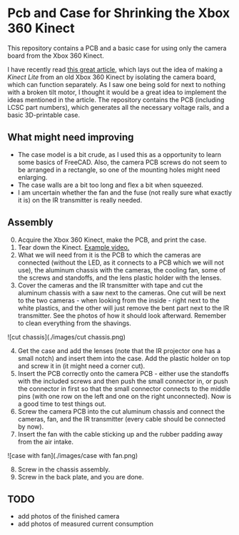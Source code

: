 # Pcb and Case for Shrinking the Xbox 360 Kinect
This repository contains a PCB and a basic case for using only the camera board from the Xbox 360 Kinect.

I have recently read [this great article](https://medium.com/robotics-weekends/how-to-turn-old-kinect-into-a-compact-usb-powered-rgbd-sensor-f23d58e10eb0), which lays out the idea of making a *Kinect Lite* from an old Xbox 360 Kinect by isolating the camera board, which can function separately. As I saw one being sold for next to nothing with a broken tilt motor, I thought it would be a great idea to implement the ideas mentioned in the article. The repository contains the PCB (including LCSC part numbers), which generates all the necessary voltage rails, and a basic 3D-printable case.

## What might need improving
- The case model is a bit crude, as I used this as a opportunity to learn some basics of FreeCAD. Also, the camera PCB screws do not seem to be arranged in a rectangle, so one of the mounting holes might need enlarging.
- The case walls are a bit too long and flex a bit when squeezed.
- I am uncertain whether the fan and the fuse (not really sure what exactly it is) on the IR transmitter is really needed.

## Assembly
0. Acquire the Xbox 360 Kinect, make the PCB, and print the case.
1. Tear down the Kinect. [Example video.](https://youtu.be/PgViFpEWwBA)
2. What we will need from it is the PCB to which the cameras are connected (without the LED, as it connects to a PCB which we will not use), the aluminum chassis with the cameras, the cooling fan, some of the screws and standoffs, and the lens plastic holder with the lenses.
3. Cover the cameras and the IR transmitter with tape and cut the aluminum chassis with a saw next to the cameras. One cut will be next to the two cameras - when looking from the inside - right next to the white plastics, and the other will just remove the bent part next to the IR transmitter. See the photos of how it should look afterward. Remember to clean everything from the shavings.

![cut chassis](./images/cut chassis.png)

4. Get the case and add the lenses (note that the IR projector one has a small notch) and insert them into the case. Add the plastic holder on top and screw it in (it might need a corner cut).
5. Insert the PCB correctly onto the camera PCB - either use the standoffs with the included screws and then push the small connector in, or push the connector in first so that the small connector connects to the middle pins (with one row on the left and one on the right unconnected). Now is a good time to test things out.
6. Screw the camera PCB into the cut aluminum chassis and connect the cameras, fan, and the IR transmitter (every cable should be connected by now).
7. Insert the fan with the cable sticking up and the rubber padding away from the air intake.

![case with fan](./images/case with fan.png)

8. Screw in the chassis assembly.
9. Screw in the back plate, and you are done.

## TODO
- add photos of the finished camera
- add photos of measured current consumption
